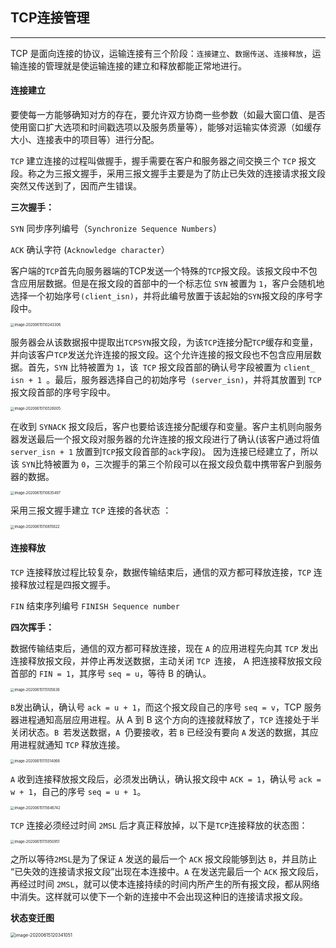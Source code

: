 ## TCP连接管理

------

TCP 是面向连接的协议，运输连接有三个阶段：`连接建立`、`数据传送`、`连接释放`，运输连接的管理就是使运输连接的建立和释放都能正常地进行。

#### 连接建立

要使每一方能够确知对方的存在，要允许双方协商一些参数（如最大窗口值、是否使用窗口扩大选项和时间戳选项以及服务质量等），能够对运输实体资源（如缓存大小、连接表中的项目等）进行分配。

`TCP` 建立连接的过程叫做握手，握手需要在客户和服务器之间交换三个 `TCP` 报文段。称之为三报文握手，采用三报文握手主要是为了防止已失效的连接请求报文段突然又传送到了，因而产生错误。

**三次握手：**

`SYN` 同步序列编号（`Synchronize Sequence Numbers`）

`ACK` 确认字符 (`Acknowledge character`）

客户端的`TCP`首先向服务器端的TCP发送一个特殊的`TCP`报文段。该报文段中不包含应用层数据。但是在报文段的首部中的一个标志位 `SYN` 被置为 `1`，客户会随机地选择一个初始序号`(client_isn)`，并将此编号放置于该起始的`SYN`报文段的序号字段中。

<img src="assets/image-20200615110243306.png" alt="image-20200615110243306" style="zoom:40%;" />

服务器会从该数据报中提取出`TCPSYN`报文段，为该`TCP`连接分配`TCP`缓存和变量，并向该客户`TCP`发送允许连接的报文段。这个允许连接的报文段也不包含应用层数据。首先，`SYN` 比特被置为 `1`，该` TCP` 报文段首部的确认号字段被置为 `client_ isn + 1 `。最后，服务器选择自己的初始序号` (server_isn)`，并将其放置到 `TCP` 报文段首部的序号宇段中。

<img src="assets/image-20200615110526005.png" alt="image-20200615110526005" style="zoom:40%;" /> 

























在收到 `SYNACK` 报文段后，客户也要给该连接分配缓存和变量。客户主机则向服务器发送最后一个报文段对服务器的允许连接的报文段进行了确认(该客户通过将值 `server_isn + 1` 放置到`TCP`报文段首部的`ack`字段)。 因为连接已经建立了，所以该 `SYN`比特被置为 `0`，三次握手的第三个阶段可以在报文段负载中携带客户到服务器的数据。

<img src="assets/image-20200615110635497.png" alt="image-20200615110635497" style="zoom:40%;" />

采用三报文握手建立 `TCP` 连接的各状态 ：

<img src="assets/image-20200615110815622.png" alt="image-20200615110815622" style="zoom:40%;" />

#### 连接释放

`TCP` 连接释放过程比较复杂，数据传输结束后，通信的双方都可释放连接，`TCP` 连接释放过程是四报文握手。

`FIN` 结束序列编号 `FINISH Sequence number`

**四次挥手：**

数据传输结束后，通信的双方都可释放连接，现在 `A` 的应用进程先向其 `TCP` 发出连接释放报文段，并停止再发送数据，主动关闭 `TCP `连接，  A 把连接释放报文段首部的 `FIN = 1`，其序号 `seq = u`，等待 B 的确认。

<img src="assets/image-20200615115105636.png" alt="image-20200615115105636" style="zoom:40%;" />

`B`发出确认，确认号 `ack = u + 1`，而这个报文段自己的序号 `seq = v`，TCP 服务器进程通知高层应用进程。从 A 到 B 这个方向的连接就释放了，`TCP` 连接处于半关闭状态。`B `若发送数据，`A `仍要接收，若 `B` 已经没有要向 `A` 发送的数据，其应用进程就通知 `TCP` 释放连接。 

<img src="assets/image-20200615115514066.png" alt="image-20200615115514066" style="zoom:40%;" />

`A` 收到连接释放报文段后，必须发出确认，确认报文段中 `ACK = 1`，确认号 `ack = w + 1`，自己的序号 `seq = u + 1`。 

<img src="assets/image-20200615115646742.png" alt="image-20200615115646742" style="zoom:40%;" />

`TCP` 连接必须经过时间 `2MSL` 后才真正释放掉，以下是`TCP`连接释放的状态图：

<img src="assets/image-20200615115950951.png" alt="image-20200615115950951" style="zoom:40%;" />

之所以等待`2MSL`是为了保证 `A` 发送的最后一个 `ACK` 报文段能够到达 `B`，并且防止 “已失效的连接请求报文段”出现在本连接中。`A` 在发送完最后一个 `ACK` 报文段后，再经过时间 `2MSL`，就可以使本连接持续的时间内所产生的所有报文段，都从网络中消失。这样就可以使下一个新的连接中不会出现这种旧的连接请求报文段。

**状态变迁图**

<img src="assets/image-20200615120341051.png" alt="image-20200615120341051" style="zoom:50%;" />

